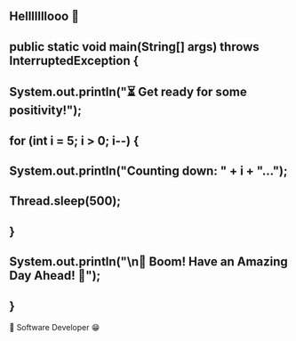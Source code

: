 ## Helllllllooo 🙌

## public static void main(String[] args) throws InterruptedException {
## System.out.println("⏳ Get ready for some positivity!");
## for (int i = 5; i > 0; i--) {
## System.out.println("Counting down: " + i + "...");
## Thread.sleep(500);
## }
## System.out.println("\n🎉 Boom! Have an Amazing Day Ahead! 🚀");
## }

🍃 Software Developer 😁
